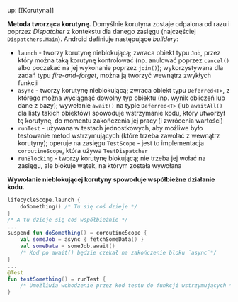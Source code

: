 up: [[Korutyna]]

**Metoda tworząca korutynę.** Domyślnie korutyna zostaje odpalona od razu i poprzez _Dispatcher_ z kontekstu dla danego zasięgu (najczęściej `Dispatchers.Main`). Android definiuje następujące _buildery_:

- `launch` - tworzy korutynę nieblokującą; zwraca obiekt typu `Job`, przez który można taką korutynę kontrolować (np. anulować poprzez `cancel()` albo poczekać na jej wykonanie poprzez `join()`); wykorzystywana dla zadań typu _fire-and-forget_, można ją tworzyć wewnątrz zwykłych funkcji
- `async` - tworzy korutynę nieblokującą; zwraca obiekt typu `Deferred<T>`, z którego można wyciągnąć dowolny typ obiektu (np. wynik obliczeń lub dane z bazy); wywołanie `await()` na typie `Deferred<T>` (lub `awaitAll()` dla listy takich obiektów) spowoduje wstrzymanie kodu, który utworzył tę korutynę, do momentu zakończenia jej pracy (i zwrócenia wartości) 
- `runTest` - używana w testach jednostkowych, aby możliwe było testowanie metod wstrzymujących (które trzeba zawołać z wewnątrz korutyny); operuje na zasięgu `TestScope` - jest to implementacja `coroutineScope`, która używa `TestDispatcher`
- `runBlocking` - tworzy korutynę blokującą; nie trzeba jej wołać na zasięgu, ale blokuje wątek, na którym została wywołana

**Wywołanie nieblokującej korutyny spowoduje współbieżne działanie kodu.**

```kotlin
lifecycleScope.launch {
	doSomething() /* Tu się coś dzieje */
}
/* A tu dzieje się coś współbieżnie */
...
suspend fun doSomething() = coroutineScope {
	val someJob = async { fetchSomeData() }
	val someData = someJob.await()
	/* Kod po await() będzie czekał na zakończenie bloku `async`*/
}
...
@Test
fun testSomething() = runTest {
	/* Umożliwia wchodzenie przez kod testu do funkcji wstrzymujących */
}
```